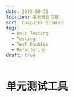 ```yaml
---
date: 2022-08-31
location: 猫头鹰自习室
sort: Computer Science
tags:
  - Unit Testing
  - Testing
  - Test Doubles
  - Refactoring
draft: true
---
```


# 单元测试工具
